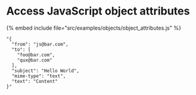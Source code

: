 # Access JavaScript object attributes

{% embed include file="src/examples/objects/object_attributes.js" %}

```
"{
  "from": "js@bar.com",
  "to": [
    "foo@bar.com",
    "qux@bar.com"
  ],
  "subject": "Hello World",
  "mime-type": "text",
  "text": "Content"
}"
```


